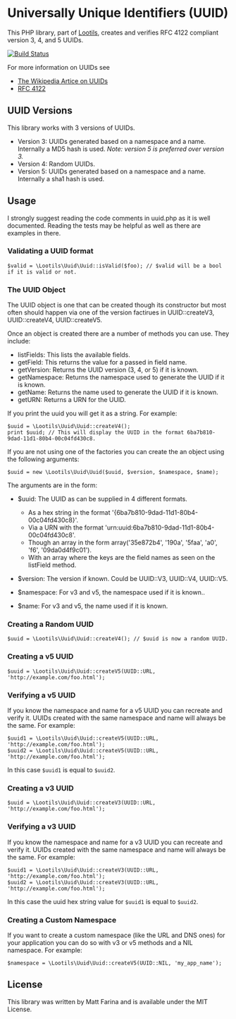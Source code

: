 # Universally Unique Identifiers (UUID)

This PHP library, part of [Lootils](http://github.com/mattfarina/Lootils), creates and verifies RFC 4122 compliant version 3, 4, and 5 UUIDs.

[![Build Status](https://secure.travis-ci.org/mattfarina/Lootils-UUID.png?branch=master)](http://travis-ci.org/mattfarina/Lootils-UUID)

For more information on UUIDs see

* [The Wikipedia Artice on UUIDs](https://en.wikipedia.org/wiki/UUID)
* [RFC 4122](https://tools.ietf.org/html/rfc4122)

## UUID Versions

This library works with 3 versions of UUIDs.

* Version 3: UUIDs generated based on a namespace and a name. Internally a MD5 hash is used. _Note: version 5 is preferred over version 3._
* Version 4: Random UUIDs.
* Version 5: UUIDs generated based on a namespace and a name. Internally a sha1 hash is used.

## Usage

I strongly suggest reading the code comments in uuid.php as it is well documented. Reading the tests may be helpful as well as there are examples in there.

### Validating a UUID format

    $valid = \Lootils\Uuid\Uuid::isValid($foo); // $valid will be a bool if it is valid or not.

### The UUID Object

The UUID object is one that can be created though its constructor but most often should happen via one of the version factirues in UUID::createV3, UUID::createV4, UUID::createV5.

Once an object is created there are a number of methods you can use. They include:

* listFields: This lists the available fields.
* getField: This returns the value for a passed in field name.
* getVersion: Returns the UUID version (3, 4, or 5) if it is known.
* getNamespace: Returns the namespace used to generate the UUID if it is known.
* getName: Returns the name used to generate the UUID if it is known.
* getURN: Returns a URN for the UUID.

If you print the uuid you will get it as a string. For example:

    $uuid = \Lootils\Uuid\Uuid::createV4();
    print $uuid; // This will display the UUID in the format 6ba7b810-9dad-11d1-80b4-00c04fd430c8.

If you are not using one of the factories you can create the an object using the following arguments:

    $uuid = new \Lootils\Uuid\Uuid($uuid, $version, $namespace, $name);

The arguments are in the form:

* $uuid: The UUID as can be supplied in 4 different formats.

  * As a hex string in the format '{6ba7b810-9dad-11d1-80b4-00c04fd430c8}'.
  * Via a URN with the format 'urn:uuid:6ba7b810-9dad-11d1-80b4-00c04fd430c8'.
  * Though an array in the form array('35e872b4', '190a', '5faa', 'a0', 'f6', '09da0d4f9c01').
  * With an array where the keys are the field names as seen on the listField method.

* $version: The version if known. Could be UUID::V3, UUID::V4, UUID::V5.
* $namespace: For v3 and v5, the namespace used if it is known..
* $name: For v3 and v5, the name used if it is known.

### Creating a Random UUID

    $uuid = \Lootils\Uuid\Uuid::createV4(); // $uuid is now a random UUID.

### Creating a v5 UUID

    $uuid = \Lootils\Uuid\Uuid::createV5(UUID::URL, 'http://example.com/foo.html');

### Verifying a v5 UUID

If you know the namespace and name for a v5 UUID you can recreate and verify it. UUIDs created with the same namespace and name will always be the same. For example:

    $uuid1 = \Lootils\Uuid\Uuid::createV5(UUID::URL, 'http://example.com/foo.html');
    $uuid2 = \Lootils\Uuid\Uuid::createV5(UUID::URL, 'http://example.com/foo.html');

In this case `$uuid1` is equal to `$uuid2`.

### Creating a v3 UUID

    $uuid = \Lootils\Uuid\Uuid::createV3(UUID::URL, 'http://example.com/foo.html');

### Verifying a v3 UUID

If you know the namespace and name for a v3 UUID you can recreate and verify it. UUIDs created with the same namespace and name will always be the same. For example:

    $uuid1 = \Lootils\Uuid\Uuid::createV3(UUID::URL, 'http://example.com/foo.html');
    $uuid2 = \Lootils\Uuid\Uuid::createV3(UUID::URL, 'http://example.com/foo.html');

In this case the uuid hex string value for `$uuid1` is equal to `$uuid2`.

### Creating a Custom Namespace

If you want to create a custom namespace (like the URL and DNS ones) for your application you can do so with v3 or v5 methods and a NIL namespace. For example:

    $namespace = \Lootils\Uuid\Uuid::createV5(UUID::NIL, 'my_app_name');


## License

This library was written by Matt Farina and is available under the MIT License.